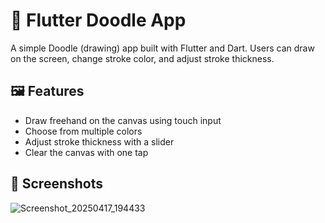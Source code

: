 # 🎨 Flutter Doodle App

A simple Doodle (drawing) app built with Flutter and Dart. Users can draw on the screen, change stroke color, and adjust stroke thickness.

## 🖼️ Features

- Draw freehand on the canvas using touch input
- Choose from multiple colors
- Adjust stroke thickness with a slider
- Clear the canvas with one tap

## 📱 Screenshots

![Screenshot_20250417_194433](https://github.com/user-attachments/assets/81ebdd92-3835-422c-85ec-07fcdc2ad48c)
